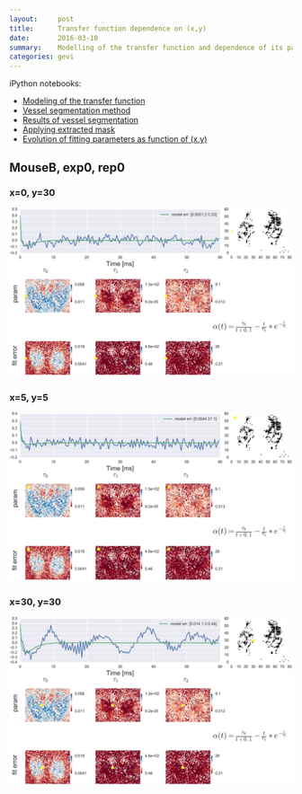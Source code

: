 ```yaml
---
layout:     post
title:      Transfer function dependence on (x,y)
date:       2016-03-10
summary:    Modelling of the transfer function and dependence of its parameters as function of the position
categories: gevi
---
```


iPython notebooks:

* [Modeling of the transfer function](/GEVI/20160310/2016-02-06-alphafit.html)
* [Vessel segmentation method](/GEVI/20160310/2016-03-03-Vessel-segmentation.html)
* [Results of vessel segmentation](/GEVI/20160310/2016-02-18-localTFFiltered.html)
* [Applying extracted mask](/GEVI/20160310/2016-03-07-Masks.html)
* [Evolution of fitting parameters as function of (x,y)](/GEVI/20160310/2016-03-09-ParametersMapping.html)

## MouseB, exp0, rep0

### x=0, y=30
![alt text][im1]

### x=5, y=5
![alt text][im2]

### x=30, y=30
![alt text][im3]



[im1]: /images/params-mouseB-exp-0-rep-0-x-0-y-30.png "x=0,y=30"
[im2]: /images/params-mouseB-exp-0-rep-0-x-5-y-5.png "x=5,y=5"
[im3]: /images/params-mouseB-exp-0-rep-0-x-30-y-30.png "x=30,y=30"